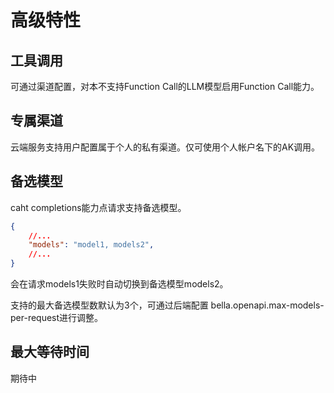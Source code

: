 # 高级特性

## 工具调用
可通过渠道配置，对本不支持Function Call的LLM模型启用Function Call能力。

## 专属渠道
云端服务支持用户配置属于个人的私有渠道。仅可使用个人帐户名下的AK调用。

## 备选模型
caht completions能力点请求支持备选模型。
``` json
{
    //...
    "models": "model1, models2",
    //...
}
```
会在请求models1失败时自动切换到备选模型models2。

支持的最大备选模型数默认为3个，可通过后端配置 bella.openapi.max-models-per-request进行调整。

## 最大等待时间
期待中